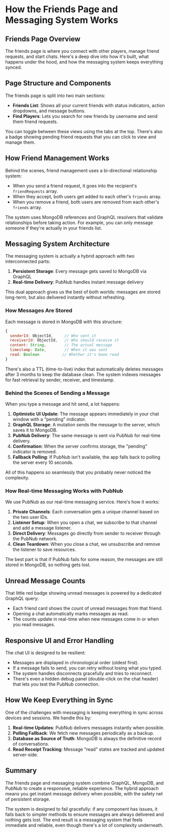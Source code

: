 # How the Friends Page and Messaging System Works

## Friends Page Overview

The friends page is where you connect with other players, manage friend requests, and start chats. Here's a deep dive into how it's built, what happens under the hood, and how the messaging system keeps everything synced.

## Page Structure and Components

The friends page is split into two main sections:

- **Friends List**: Shows all your current friends with status indicators, action dropdowns, and message buttons.
- **Find Players**: Lets you search for new friends by username and send them friend requests.

You can toggle between these views using the tabs at the top. There's also a badge showing pending friend requests that you can click to view and manage them.

## How Friend Management Works

Behind the scenes, friend management uses a bi-directional relationship system:

- When you send a friend request, it goes into the recipient's `friendRequests` array.
- When they accept, both users get added to each other's `friends` array.
- When you remove a friend, both users are removed from each other's `friends` array.

The system uses MongoDB references and GraphQL resolvers that validate relationships before taking action. For example, you can only message someone if they're actually in your friends list.

## Messaging System Architecture

The messaging system is actually a hybrid approach with two interconnected parts:

1. **Persistent Storage**: Every message gets saved to MongoDB via GraphQL
2. **Real-time Delivery**: PubNub handles instant message delivery

This dual approach gives us the best of both worlds: messages are stored long-term, but also delivered instantly without refreshing.

### How Messages Are Stored

Each message is stored in MongoDB with this structure:

```javascript
{
  senderId: ObjectId,     // Who sent it
  receiverId: ObjectId,   // Who should receive it
  content: String,        // The actual message
  timestamp: Date,        // When it was sent
  read: Boolean          // Whether it's been read
}
```

There's also a TTL (time-to-live) index that automatically deletes messages after 3 months to keep the database clean. The system indexes messages for fast retrieval by sender, receiver, and timestamp.

### Behind the Scenes of Sending a Message

When you type a message and hit send, a lot happens:

1. **Optimistic UI Update**: The message appears immediately in your chat window with a "pending" indicator.
2. **GraphQL Storage**: A mutation sends the message to the server, which saves it to MongoDB.
3. **PubNub Delivery**: The same message is sent via PubNub for real-time delivery.
4. **Confirmation**: When the server confirms storage, the "pending" indicator is removed.
5. **Fallback Polling**: If PubNub isn't available, the app falls back to polling the server every 10 seconds.

All of this happens so seamlessly that you probably never noticed the complexity.

### How Real-time Messaging Works with PubNub

We use PubNub as our real-time messaging service. Here's how it works:

1. **Private Channels**: Each conversation gets a unique channel based on the two user IDs.
2. **Listener Setup**: When you open a chat, we subscribe to that channel and add a message listener.
3. **Direct Delivery**: Messages go directly from sender to receiver through the PubNub network.
4. **Clean Teardown**: When you close a chat, we unsubscribe and remove the listener to save resources.

The best part is that if PubNub fails for some reason, the messages are still stored in MongoDB, so nothing gets lost.

## Unread Message Counts

That little red badge showing unread messages is powered by a dedicated GraphQL query:

- Each friend card shows the count of unread messages from that friend.
- Opening a chat automatically marks messages as read.
- The counts update in real-time when new messages come in or when you read messages.

## Responsive UI and Error Handling

The chat UI is designed to be resilient:

- Messages are displayed in chronological order (oldest first).
- If a message fails to send, you can retry without losing what you typed.
- The system handles disconnects gracefully and tries to reconnect.
- There's even a hidden debug panel (double-click on the chat header) that lets you test the PubNub connection.

## How We Keep Everything in Sync

One of the challenges with messaging is keeping everything in sync across devices and sessions. We handle this by:

1. **Real-time Updates**: PubNub delivers messages instantly when possible.
2. **Polling Fallback**: We fetch new messages periodically as a backup.
3. **Database as Source of Truth**: MongoDB is always the definitive record of conversations.
4. **Read Receipt Tracking**: Message "read" states are tracked and updated server-side.

## Summary

The friends page and messaging system combine GraphQL, MongoDB, and PubNub to create a responsive, reliable experience. The hybrid approach means you get instant message delivery when possible, with the safety net of persistent storage.

The system is designed to fail gracefully: if any component has issues, it falls back to simpler methods to ensure messages are always delivered and nothing gets lost. The end result is a messaging system that feels immediate and reliable, even though there's a lot of complexity underneath.
 